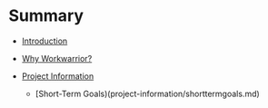 # Summary

* [Introduction](README.md)
* [Why Workwarrior?](whyworkwarrior.md)

* [Project Information](project-information/README.md)
  * [Short-Term Goals)(project-information/shorttermgoals.md)
